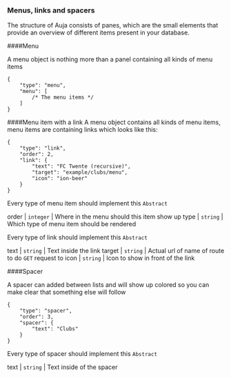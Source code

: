 <h3 id="menus_links">Menus, links and spacers</h3>
The structure of Auja consists of panes, which are the small elements that provide an overview of different items present in your database.

####Menu

A menu object is nothing more than a panel containing all kinds of menu items

	{
	    "type": "menu",
	    "menu": [
			/* The menu items */
	    ]
	}

####Menu item with a link
A menu object contains all kinds of menu items, menu items are containing links which looks like this:

    {
        "type": "link",
        "order": 2,
        "link": {
            "text": "FC Twente (recursive)",
            "target": "example/clubs/menu",
            "icon": "ion-beer"
        }
    }

Every type of menu item should implement this `Abstract`

order | `integer` | Where in the menu should this item show up
type | `string` | Which type of menu item should be rendered

Every type of link should implement this `Abstract`

text | `string` | Text inside the link
target | `string` | Actual url of name of route to do `GET` request to
icon | `string` | Icon to show in front of the link

####Spacer

A spacer can added between lists and will show up colored so you can make clear that something else will follow

	{
        "type": "spacer",
        "order": 3,
        "spacer": {
            "text": "Clubs"
        }
    }

Every type of spacer should implement this `Abstract`

text | `string` | Text inside of the spacer